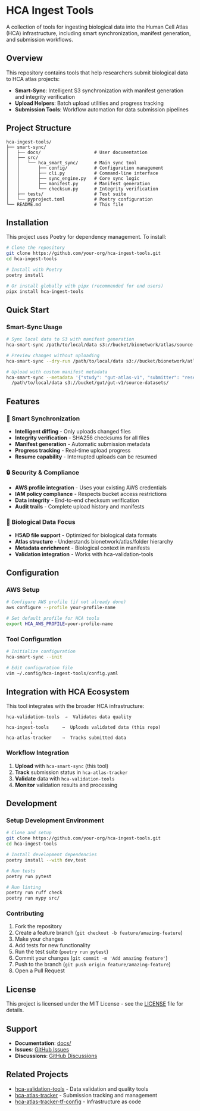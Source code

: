 # HCA Ingest Tools

A collection of tools for ingesting biological data into the Human Cell Atlas (HCA) infrastructure, including smart synchronization, manifest generation, and submission workflows.

## Overview

This repository contains tools that help researchers submit biological data to HCA atlas projects:

- **Smart-Sync**: Intelligent S3 synchronization with manifest generation and integrity verification
- **Upload Helpers**: Batch upload utilities and progress tracking
- **Submission Tools**: Workflow automation for data submission pipelines

## Project Structure

```
hca-ingest-tools/
├── smart-sync/
│   ├── docs/                    # User documentation
│   ├── src/
│   │   └── hca_smart_sync/      # Main sync tool
│   │       ├── config/          # Configuration management
│   │       ├── cli.py           # Command-line interface
│   │       ├── sync_engine.py   # Core sync logic
│   │       ├── manifest.py      # Manifest generation
│   │       └── checksum.py      # Integrity verification
│   ├── tests/                   # Test suite
│   └── pyproject.toml           # Poetry configuration
└── README.md                    # This file
```

## Installation

This project uses Poetry for dependency management. To install:

```bash
# Clone the repository
git clone https://github.com/your-org/hca-ingest-tools.git
cd hca-ingest-tools

# Install with Poetry
poetry install

# Or install globally with pipx (recommended for end users)
pipx install hca-ingest-tools
```

## Quick Start

### Smart-Sync Usage

```bash
# Sync local data to S3 with manifest generation
hca-smart-sync /path/to/local/data s3://bucket/bionetwork/atlas/source-datasets/

# Preview changes without uploading
hca-smart-sync --dry-run /path/to/local/data s3://bucket/bionetwork/atlas/source-datasets/

# Upload with custom manifest metadata
hca-smart-sync --metadata '{"study": "gut-atlas-v1", "submitter": "researcher@university.edu"}' \
  /path/to/local/data s3://bucket/gut/gut-v1/source-datasets/
```

## Features

### 🚀 Smart Synchronization
- **Intelligent diffing** - Only uploads changed files
- **Integrity verification** - SHA256 checksums for all files
- **Manifest generation** - Automatic submission metadata
- **Progress tracking** - Real-time upload progress
- **Resume capability** - Interrupted uploads can be resumed

### 🔒 Security & Compliance
- **AWS profile integration** - Uses your existing AWS credentials
- **IAM policy compliance** - Respects bucket access restrictions
- **Data integrity** - End-to-end checksum verification
- **Audit trails** - Complete upload history and manifests

### 🧬 Biological Data Focus
- **H5AD file support** - Optimized for biological data formats
- **Atlas structure** - Understands bionetwork/atlas/folder hierarchy
- **Metadata enrichment** - Biological context in manifests
- **Validation integration** - Works with hca-validation-tools

## Configuration

### AWS Setup

```bash
# Configure AWS profile (if not already done)
aws configure --profile your-profile-name

# Set default profile for HCA tools
export HCA_AWS_PROFILE=your-profile-name
```

### Tool Configuration

```bash
# Initialize configuration
hca-smart-sync --init

# Edit configuration file
vim ~/.config/hca-ingest-tools/config.yaml
```

## Integration with HCA Ecosystem

This tool integrates with the broader HCA infrastructure:

```
hca-validation-tools  →  Validates data quality
         ↓
hca-ingest-tools     →  Uploads validated data (this repo)
         ↓
hca-atlas-tracker    →  Tracks submitted data
```

### Workflow Integration

1. **Upload** with `hca-smart-sync` (this tool)
2. **Track** submission status in `hca-atlas-tracker`
3. **Validate** data with `hca-validation-tools`
4. **Monitor** validation results and processing

## Development

### Setup Development Environment

```bash
# Clone and setup
git clone https://github.com/your-org/hca-ingest-tools.git
cd hca-ingest-tools

# Install development dependencies
poetry install --with dev,test

# Run tests
poetry run pytest

# Run linting
poetry run ruff check
poetry run mypy src/
```

### Contributing

1. Fork the repository
2. Create a feature branch (`git checkout -b feature/amazing-feature`)
3. Make your changes
4. Add tests for new functionality
5. Run the test suite (`poetry run pytest`)
6. Commit your changes (`git commit -m 'Add amazing feature'`)
7. Push to the branch (`git push origin feature/amazing-feature`)
8. Open a Pull Request

## License

This project is licensed under the MIT License - see the [LICENSE](LICENSE) file for details.

## Support

- **Documentation**: [docs/](docs/)
- **Issues**: [GitHub Issues](https://github.com/your-org/hca-ingest-tools/issues)
- **Discussions**: [GitHub Discussions](https://github.com/your-org/hca-ingest-tools/discussions)

## Related Projects

- [hca-validation-tools](https://github.com/your-org/hca-validation-tools) - Data validation and quality tools
- [hca-atlas-tracker](https://github.com/your-org/hca-atlas-tracker) - Submission tracking and management
- [hca-atlas-tracker-tf-config](https://github.com/your-org/hca-atlas-tracker-tf-config) - Infrastructure as code
